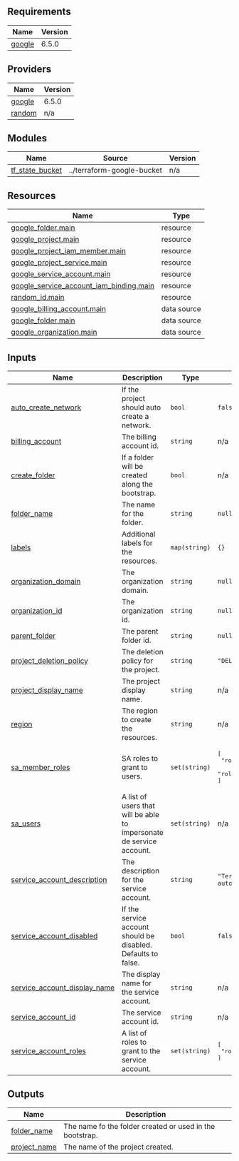 ## Requirements

| Name | Version |
|------|---------|
| <a name="requirement_google"></a> [google](#requirement\_google) | 6.5.0 |

## Providers

| Name | Version |
|------|---------|
| <a name="provider_google"></a> [google](#provider\_google) | 6.5.0 |
| <a name="provider_random"></a> [random](#provider\_random) | n/a |

## Modules

| Name | Source | Version |
|------|--------|---------|
| <a name="module_tf_state_bucket"></a> [tf\_state\_bucket](#module\_tf\_state\_bucket) | ../terraform-google-bucket | n/a |

## Resources

| Name | Type |
|------|------|
| [google_folder.main](https://registry.terraform.io/providers/hashicorp/google/6.5.0/docs/resources/folder) | resource |
| [google_project.main](https://registry.terraform.io/providers/hashicorp/google/6.5.0/docs/resources/project) | resource |
| [google_project_iam_member.main](https://registry.terraform.io/providers/hashicorp/google/6.5.0/docs/resources/project_iam_member) | resource |
| [google_project_service.main](https://registry.terraform.io/providers/hashicorp/google/6.5.0/docs/resources/project_service) | resource |
| [google_service_account.main](https://registry.terraform.io/providers/hashicorp/google/6.5.0/docs/resources/service_account) | resource |
| [google_service_account_iam_binding.main](https://registry.terraform.io/providers/hashicorp/google/6.5.0/docs/resources/service_account_iam_binding) | resource |
| [random_id.main](https://registry.terraform.io/providers/hashicorp/random/latest/docs/resources/id) | resource |
| [google_billing_account.main](https://registry.terraform.io/providers/hashicorp/google/6.5.0/docs/data-sources/billing_account) | data source |
| [google_folder.main](https://registry.terraform.io/providers/hashicorp/google/6.5.0/docs/data-sources/folder) | data source |
| [google_organization.main](https://registry.terraform.io/providers/hashicorp/google/6.5.0/docs/data-sources/organization) | data source |

## Inputs

| Name | Description | Type | Default | Required |
|------|-------------|------|---------|:--------:|
| <a name="input_auto_create_network"></a> [auto\_create\_network](#input\_auto\_create\_network) | If the project should auto create a network. | `bool` | `false` | no |
| <a name="input_billing_account"></a> [billing\_account](#input\_billing\_account) | The billing account id. | `string` | n/a | yes |
| <a name="input_create_folder"></a> [create\_folder](#input\_create\_folder) | If a folder will be created along the bootstrap. | `bool` | n/a | yes |
| <a name="input_folder_name"></a> [folder\_name](#input\_folder\_name) | The name for the folder. | `string` | `null` | no |
| <a name="input_labels"></a> [labels](#input\_labels) | Additional labels for the resources. | `map(string)` | `{}` | no |
| <a name="input_organization_domain"></a> [organization\_domain](#input\_organization\_domain) | The organization domain. | `string` | `null` | no |
| <a name="input_organization_id"></a> [organization\_id](#input\_organization\_id) | The organization id. | `string` | `null` | no |
| <a name="input_parent_folder"></a> [parent\_folder](#input\_parent\_folder) | The parent folder id. | `string` | `null` | no |
| <a name="input_project_deletion_policy"></a> [project\_deletion\_policy](#input\_project\_deletion\_policy) | The deletion policy for the project. | `string` | `"DELETE"` | no |
| <a name="input_project_display_name"></a> [project\_display\_name](#input\_project\_display\_name) | The project display name. | `string` | n/a | yes |
| <a name="input_region"></a> [region](#input\_region) | The region to create the resources. | `string` | n/a | yes |
| <a name="input_sa_member_roles"></a> [sa\_member\_roles](#input\_sa\_member\_roles) | SA roles to grant to users. | `set(string)` | <pre>[<br>  "roles/iam.serviceAccountUser",<br>  "roles/iam.serviceAccountTokenCreator"<br>]</pre> | no |
| <a name="input_sa_users"></a> [sa\_users](#input\_sa\_users) | A list of users that will be able to impersonate de service account. | `set(string)` | n/a | yes |
| <a name="input_service_account_description"></a> [service\_account\_description](#input\_service\_account\_description) | The description for the service account. | `string` | `"Terraform SA for infrastructure automation."` | no |
| <a name="input_service_account_disabled"></a> [service\_account\_disabled](#input\_service\_account\_disabled) | If the service account should be disabled. Defaults to false. | `bool` | `false` | no |
| <a name="input_service_account_display_name"></a> [service\_account\_display\_name](#input\_service\_account\_display\_name) | The display name for the service account. | `string` | n/a | yes |
| <a name="input_service_account_id"></a> [service\_account\_id](#input\_service\_account\_id) | The service account id. | `string` | n/a | yes |
| <a name="input_service_account_roles"></a> [service\_account\_roles](#input\_service\_account\_roles) | A list of roles to grant to the service account. | `set(string)` | <pre>[<br>  "roles/editor"<br>]</pre> | no |

## Outputs

| Name | Description |
|------|-------------|
| <a name="output_folder_name"></a> [folder\_name](#output\_folder\_name) | The name fo the folder created or used in the bootstrap. |
| <a name="output_project_name"></a> [project\_name](#output\_project\_name) | The name of the project created. |
